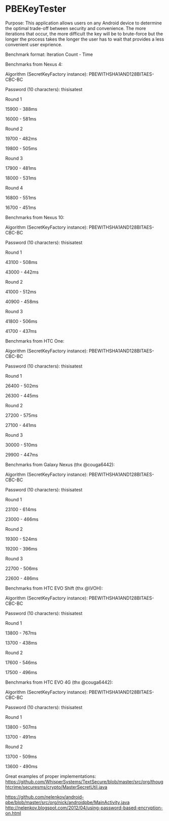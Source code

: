 PBEKeyTester
============

Purpose:
This application allows users on any Android device to determine the optimal trade-off between security and convenience. The more iterations that occur, the more difficult the key will be to brute-force but the longer the process takes the longer the user has to wait that provides a less convenient user exprience.


Benchmark format: Iteration Count - Time


Benchmarks from Nexus 4:

Algorithm (SecretKeyFactory instance): PBEWITHSHA1AND128BITAES-CBC-BC

Password (10 characters): thisisatest

Round 1

15900 - 388ms

16000 - 581ms

Round 2

19700 - 482ms

19800 - 505ms

Round 3

17900 - 481ms

18000 - 531ms

Round 4

16800 - 551ms

16700 - 451ms



Benchmarks from Nexus 10:

Algorithm (SecretKeyFactory instance): PBEWITHSHA1AND128BITAES-CBC-BC

Password (10 characters): thisisatest

Round 1

43100 - 508ms

43000 - 442ms

Round 2

41000 - 512ms

40900 - 458ms

Round 3

41800 - 506ms

41700 - 437ms



Benchmarks from HTC One:

Algorithm (SecretKeyFactory instance): PBEWITHSHA1AND128BITAES-CBC-BC

Password (10 characters): thisisatest

Round 1

26400 - 502ms

26300 - 445ms

Round 2

27200 - 575ms

27100 - 441ms

Round 3

30000 - 510ms

29900 - 447ms



Benchmarks from Galaxy Nexus (thx @couga6442):

Algorithm (SecretKeyFactory instance): PBEWITHSHA1AND128BITAES-CBC-BC

Password (10 characters): thisisatest

Round 1

23100 - 614ms

23000 - 466ms

Round 2

19300 - 524ms

19200 - 396ms

Round 3

22700 - 506ms

22600 - 486ms



Benchmarks from HTC EVO Shift (thx @\VOH):

Algorithm (SecretKeyFactory instance): PBEWITHSHA1AND128BITAES-CBC-BC

Password (10 characters): thisisatest

Round 1

13800 - 767ms

13700 - 438ms

Round 2

17600 - 546ms

17500 - 496ms



Benchmarks from HTC EVO 4G (thx @couga6442):

Algorithm (SecretKeyFactory instance): PBEWITHSHA1AND128BITAES-CBC-BC

Password (10 characters): thisisatest

Round 1

13800 - 507ms

13700 - 491ms

Round 2

13700 - 509ms

13600 - 490ms



Great examples of proper implementations:
https://github.com/WhisperSystems/TextSecure/blob/master/src/org/thoughtcrime/securesms/crypto/MasterSecretUtil.java

https://github.com/nelenkov/android-pbe/blob/master/src/org/nick/androidpbe/MainActivity.java
http://nelenkov.blogspot.com/2012/04/using-password-based-encryption-on.html
